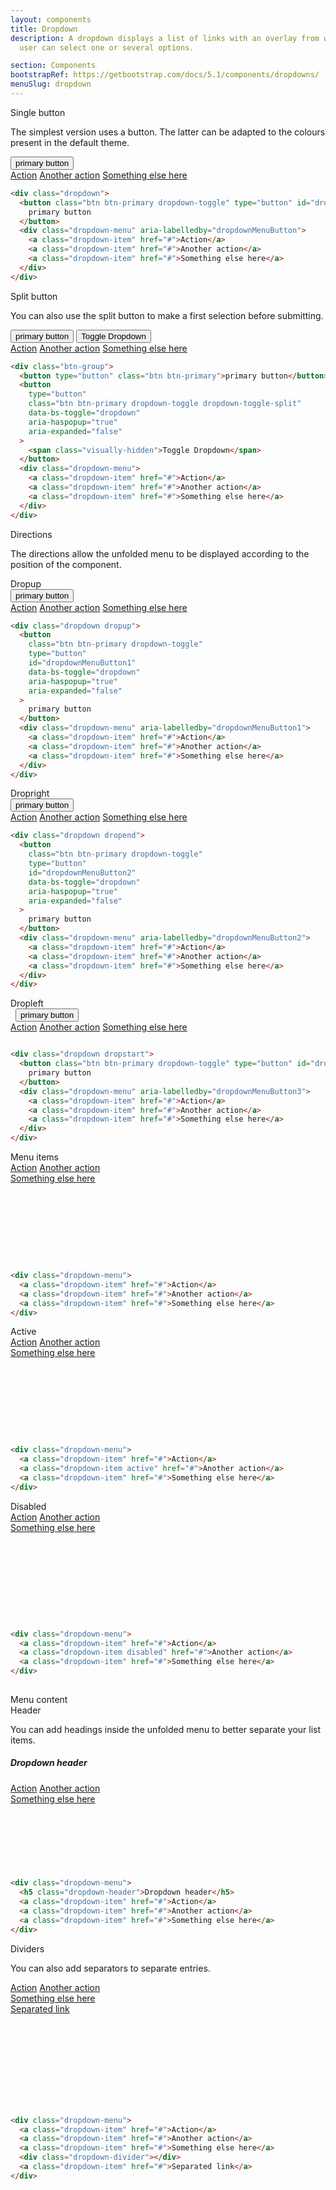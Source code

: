 ```yaml
---
layout: components
title: Dropdown
description: A dropdown displays a list of links with an overlay from which a
  user can select one or several options.

section: Components
bootstrapRef: https://getbootstrap.com/docs/5.1/components/dropdowns/
menuSlug: dropdown
---
```


  <div class="display-5 pt-md-8 pb-1">Single button</div>
  <p class="text-justify pe-md-8 pe-lg-11 pb-3">
    The simplest version uses a button. The latter can be adapted to
    the colours present in the default theme.
  </p>
  <div class="ax-example p-md-3 border">
    <div class="dropdown">
      <button
        class="btn btn-primary dropdown-toggle"
        type="button"
        id="dropdownMenuButton"
        data-bs-toggle="dropdown"
        aria-haspopup="true"
        aria-expanded="false"
      >
        primary button
      </button>
      <div
        class="dropdown-menu"
        aria-labelledby="dropdownMenuButton"
      >
        <a class="dropdown-item" href="#">Action</a>
        <a class="dropdown-item" href="#">Another action</a>
        <a class="dropdown-item" href="#">Something else here</a>
      </div>
    </div>
  </div>
  <div class="pb-4">
    
```html 
<div class="dropdown">
  <button class="btn btn-primary dropdown-toggle" type="button" id="dropdownMenuButton" data-bs-toggle="dropdown" aria-haspopup="true" aria-expanded="false">
    primary button
  </button>
  <div class="dropdown-menu" aria-labelledby="dropdownMenuButton">
    <a class="dropdown-item" href="#">Action</a>
    <a class="dropdown-item" href="#">Another action</a>
    <a class="dropdown-item" href="#">Something else here</a>
  </div>
</div> 
```

</div>
<!-- #endregion components_dropmdown - single button -->
<!-- #region components_dropmdown - split button -->
<div class="display-5 pt-md-8 pb-1">Split button</div>
<p class="text-justify pe-md-8 pe-lg-11 pb-3">
  You can also use the split button to make a first selection
  before submitting.
</p>
<div class="ax-example p-md-3 border">
  <div class="btn-group">
    <button type="button" class="btn btn-primary">
      primary button
    </button>
    <button
      type="button"
      class="btn btn-primary dropdown-toggle dropdown-toggle-split"
      data-bs-toggle="dropdown"
      aria-haspopup="true"
      aria-expanded="false"
    >
      <span class="visually-hidden">Toggle Dropdown</span>
    </button>
    <div class="dropdown-menu">
      <a class="dropdown-item" href="#">Action</a>
      <a class="dropdown-item" href="#">Another action</a>
      <a class="dropdown-item" href="#">Something else here</a>
    </div>
  </div>
</div>
<div class="pb-4">

```html
<div class="btn-group">
  <button type="button" class="btn btn-primary">primary button</button>
  <button
    type="button"
    class="btn btn-primary dropdown-toggle dropdown-toggle-split"
    data-bs-toggle="dropdown"
    aria-haspopup="true"
    aria-expanded="false"
  >
    <span class="visually-hidden">Toggle Dropdown</span>
  </button>
  <div class="dropdown-menu">
    <a class="dropdown-item" href="#">Action</a>
    <a class="dropdown-item" href="#">Another action</a>
    <a class="dropdown-item" href="#">Something else here</a>
  </div>
</div>
```

</div>
<!-- #endregion components_dropmdown - split button -->
<!-- #region components_dropmdown - directions -->
<div class="display-5 pt-md-8 pb-1">Directions</div>
<p class="text-justify pe-md-8 pe-lg-11 pb-3">
  The directions allow the unfolded menu to be displayed according
  to the position of the component.
</p>
<!-- #region components_dropmdown - directions - dropup -->
<div class="h1 pt-md-5 pb-1">Dropup</div>
<div class="ax-example p-md-3 border">
  <div class="dropdown dropup">
    <button
      class="btn btn-primary dropdown-toggle"
      type="button"
      id="dropdownMenuButton1"
      data-bs-toggle="dropdown"
      aria-haspopup="true"
      aria-expanded="false"
    >
      primary button
    </button>
    <div
      class="dropdown-menu"
      aria-labelledby="dropdownMenuButton1"
    >
      <a class="dropdown-item" href="#">Action</a>
      <a class="dropdown-item" href="#">Another action</a>
      <a class="dropdown-item" href="#">Something else here</a>
    </div>
  </div>
</div>
<div class="pb-4">

```html
<div class="dropdown dropup">
  <button
    class="btn btn-primary dropdown-toggle"
    type="button"
    id="dropdownMenuButton1"
    data-bs-toggle="dropdown"
    aria-haspopup="true"
    aria-expanded="false"
  >
    primary button
  </button>
  <div class="dropdown-menu" aria-labelledby="dropdownMenuButton1">
    <a class="dropdown-item" href="#">Action</a>
    <a class="dropdown-item" href="#">Another action</a>
    <a class="dropdown-item" href="#">Something else here</a>
  </div>
</div>
```

</div>
<!-- #endregion components_dropmdown - directions - dropup -->
<!-- #region components_dropmdown - directions - dropright -->
<div class="h1 pt-md-5 pb-1">Dropright</div>
<div class="ax-example p-md-3 border">
  <div class="dropdown dropend">
    <button
      class="btn btn-primary dropdown-toggle"
      type="button"
      id="dropdownMenuButton2"
      data-bs-toggle="dropdown"
      aria-haspopup="true"
      aria-expanded="false"
    >
      primary button
    </button>
    <div
      class="dropdown-menu"
      aria-labelledby="dropdownMenuButton2"
    >
      <a class="dropdown-item" href="#">Action</a>
      <a class="dropdown-item" href="#">Another action</a>
      <a class="dropdown-item" href="#">Something else here</a>
    </div>
  </div>
</div>
<div class="pb-4">

```html
<div class="dropdown dropend">
  <button
    class="btn btn-primary dropdown-toggle"
    type="button"
    id="dropdownMenuButton2"
    data-bs-toggle="dropdown"
    aria-haspopup="true"
    aria-expanded="false"
  >
    primary button
  </button>
  <div class="dropdown-menu" aria-labelledby="dropdownMenuButton2">
    <a class="dropdown-item" href="#">Action</a>
    <a class="dropdown-item" href="#">Another action</a>
    <a class="dropdown-item" href="#">Something else here</a>
  </div>
</div>
```

</div>
<!-- #endregion components_dropmdown - directions - dropright -->
<!-- #region components_dropmdown - directions - dropleft -->
<div class="h1 pt-md-5 pb-1">Dropleft</div>
<div class="ax-example p-md-3 border">
  <div class="dropdown dropstart">
    <span class="d-inline-block w-25">&nbsp;</span>
    <button
      class="btn btn-primary dropdown-toggle"
      type="button"
      id="dropdownMenuButton3"
      data-bs-toggle="dropdown"
      aria-haspopup="true"
      aria-expanded="false"
    >
      primary button
    </button>
    <div
      class="dropdown-menu"
      aria-labelledby="dropdownMenuButton3"
    >
      <a class="dropdown-item" href="#">Action</a>
      <a class="dropdown-item" href="#">Another action</a>
      <a class="dropdown-item" href="#">Something else here</a>
    </div>
  </div>
</div>
<div class="pb-4">
 
```html

<div class="dropdown dropstart">
  <button class="btn btn-primary dropdown-toggle" type="button" id="dropdownMenuButton3" data-bs-toggle="dropdown" aria-haspopup="true" aria-expanded="false">
    primary button
  </button>
  <div class="dropdown-menu" aria-labelledby="dropdownMenuButton3">
    <a class="dropdown-item" href="#">Action</a>
    <a class="dropdown-item" href="#">Another action</a>
    <a class="dropdown-item" href="#">Something else here</a>
  </div>
</div>

````


</div>
<!-- #endregion components_dropmdown - directions - dropleft -->
<!-- #endregion components_dropmdown - directions -->

<!-- #region components_dropmdown - menu items -->
<div class="display-5 pt-md-8 pb-1">Menu items</div>
<div class="ax-example p-md-3 border">
  <div style="height: 160px; width: 200px">
    <div
      class="dropdown-menu"
      style="position: static; display: block"
    >
      <a class="dropdown-item" href="#">Action</a>
      <a class="dropdown-item" href="#">Another action</a>
      <a class="dropdown-item" href="#">Something else here</a>
    </div>
  </div>
</div>
<div class="pb-4" style="display: block">

```html 
<div class="dropdown-menu">
  <a class="dropdown-item" href="#">Action</a>
  <a class="dropdown-item" href="#">Another action</a>
  <a class="dropdown-item" href="#">Something else here</a>
</div> 

```

</div>
<!-- #region components_dropmdown - menu items - active -->
<div class="h1 pt-md-5 pb-1">Active</div>
<div class="ax-example p-md-3 border">
  <div style="height: 160px; width: 200px">
    <div
      class="dropdown-menu"
      style="position: static; display: block"
    >
      <a class="dropdown-item" href="#">Action</a>
      <a class="dropdown-item active" href="#">Another action</a>
      <a class="dropdown-item" href="#">Something else here</a>
    </div>
  </div>
</div>
<div class="pb-4">

```html 
<div class="dropdown-menu">
  <a class="dropdown-item" href="#">Action</a>
  <a class="dropdown-item active" href="#">Another action</a>
  <a class="dropdown-item" href="#">Something else here</a>
</div> 
```

</div>
<!-- #endregion components_dropmdown - menu items - active -->
<!-- #region components_dropmdown - menu items - disabled -->
<div class="h1 pt-md-5 pb-1">Disabled</div>
<div class="ax-example p-md-3 border">
  <div style="height: 160px; width: 200px">
    <div
      class="dropdown-menu"
      style="position: static; display: block"
    >
      <a class="dropdown-item" href="#">Action</a>
      <a class="dropdown-item disabled" href="#"
        >Another action</a
      >
      <a class="dropdown-item" href="#">Something else here</a>
    </div>
  </div>
</div>
<div class="pb-4">


```html
 
<div class="dropdown-menu">
  <a class="dropdown-item" href="#">Action</a>
  <a class="dropdown-item disabled" href="#">Another action</a>
  <a class="dropdown-item" href="#">Something else here</a>
</div>
 
```
</div>
<!-- #endregion components_dropmdown - menu items - disabled -->
<!-- #endregion components_dropmdown - menu items -->

<!-- #region components_dropmdown - menu content -->
<div class="display-5 pt-md-8 pb-1">Menu content</div>
<!-- #region components_dropmdown - menu content - header -->
<div class="h1 pt-md-5 pb-1">Header</div>
<p class="text-justify pe-md-8 pe-lg-11 pb-3">
  You can add headings inside the unfolded menu to better separate
  your list items.
</p>
<div class="ax-example p-md-3 border">
  <div style="height: 180px; width: 200px">
    <div
      class="dropdown-menu"
      style="position: static; display: block"
    >
      <h5 class="dropdown-header">Dropdown header</h5>
      <a class="dropdown-item" href="#">Action</a>
      <a class="dropdown-item" href="#">Another action</a>
      <a class="dropdown-item" href="#">Something else here</a>
    </div>
  </div>
</div>
<div class="pb-4">

  ```html 
  <div class="dropdown-menu">
    <h5 class="dropdown-header">Dropdown header</h5>
    <a class="dropdown-item" href="#">Action</a>
    <a class="dropdown-item" href="#">Another action</a>
    <a class="dropdown-item" href="#">Something else here</a>
  </div>
 
  ```
</div>
<!-- #endregion components_dropmdown - menu content - header -->
<!-- #region components_dropmdown - menu content - dividers -->
<div class="h1 pt-md-5 pb-1">Dividers</div>
<p class="text-justify pe-md-8 pe-lg-11 pb-3">
  You can also add separators to separate entries.
</p>
<div class="ax-example p-md-3 border">
  <div style="height: 200px; width: 200px">
    <div
      class="dropdown-menu"
      style="position: static; display: block"
    >
      <a class="dropdown-item" href="#">Action</a>
      <a class="dropdown-item" href="#">Another action</a>
      <a class="dropdown-item" href="#">Something else here</a>
      <div class="dropdown-divider"></div>
      <a class="dropdown-item" href="#">Separated link</a>
    </div>
  </div>
</div>
<div class="pb-4">

```html
<div class="dropdown-menu">
  <a class="dropdown-item" href="#">Action</a>
  <a class="dropdown-item" href="#">Another action</a>
  <a class="dropdown-item" href="#">Something else here</a>
  <div class="dropdown-divider"></div>
  <a class="dropdown-item" href="#">Separated link</a>
</div>

````

</div>
